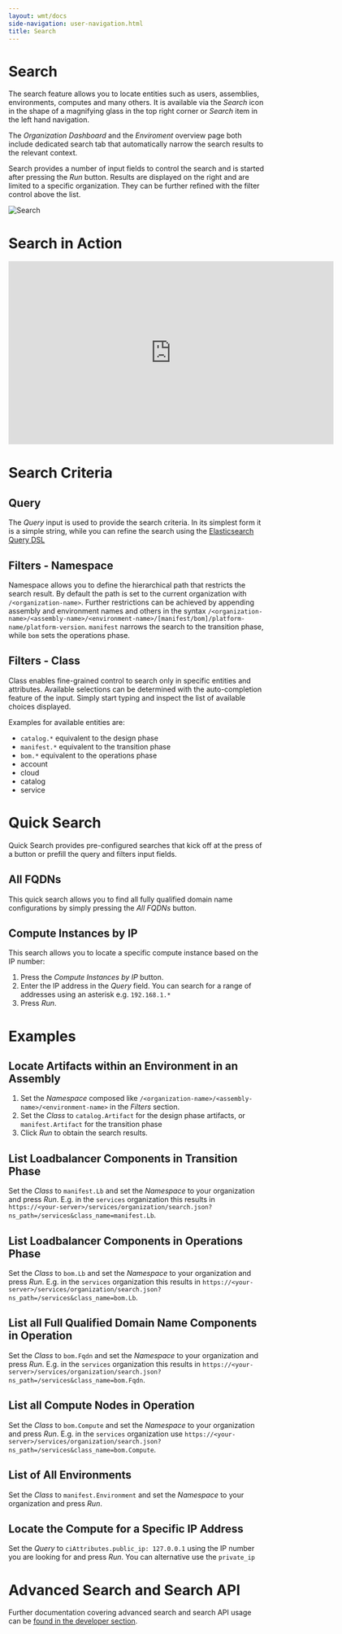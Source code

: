 ```yaml
---
layout: wmt/docs
side-navigation: user-navigation.html
title: Search
---
```


# Search

The search feature allows you to locate entities such as users, assemblies,
environments, computes and many others. It is available via the _Search_ icon in
the shape of a magnifying glass in the top right corner or _Search_ item in the
left hand navigation.

The _Organization Dashboard_ and the _Enviroment_ overview page both include
dedicated search tab that automatically narrow the search results to the
relevant context.

Search provides a number of input fields to control the search and is started
after pressing the _Run_ button. Results are displayed on the right and are
limited to a specific organization. They can be further refined with the filter
control above the list.

![Search](/assets/img/ui/search.png)

# Search in Action

<div class="video">
<iframe width="640" height="360" src="https://www.youtube.com/embed/a_h7jFRpkw0" frameborder="0" allowfullscreen></iframe>
</div>

# Search Criteria

## Query

The _Query_ input is used to provide the search criteria. In its simplest form
it is a simple string, while you can refine the search using the
[Elasticsearch Query DSL](https://www.elastic.co/guide/en/elasticsearch/reference/current/query-dsl.html)

## Filters - Namespace

Namespace allows you to define the hierarchical path that restricts the search
result. By default the path is set to the current organization with
`/<organization-name>`. Further restrictions can be achieved by appending
assembly and environment names and others in the syntax
`/<organization-name>/<assembly-name>/<environment-name>/[manifest/bom]/platform-name/platform-version`. `manifest`
narrows the search to the transition phase, while `bom` sets the operations
phase.

## Filters - Class

Class enables fine-grained control to search only in specific entities and
attributes. Available selections can be determined with the auto-completion
feature of the input. Simply start typing and inspect the list of available
choices displayed.

Examples for available entities are:

- `catalog.*`  equivalent to the design phase
- `manifest.*` equivalent to the transition phase
- `bom.*` equivalent to the  operations phase
- account
- cloud
- catalog
- service

# Quick Search

Quick Search provides pre-configured searches that kick off at the press of a
button or prefill the query and filters input fields.

## All FQDNs

This quick search allows you to find all fully qualified domain name
configurations by simply pressing the _All FQDNs_ button.

## Compute Instances by IP

This search allows you to locate a specific compute instance based on the IP
number:

1. Press the _Compute Instances by IP_ button.
2. Enter the IP address in the _Query_ field. You can search for a range of
   addresses using an asterisk e.g. `192.168.1.*`
3. Press _Run_.

# Examples

## Locate Artifacts within an Environment in an Assembly

1. Set the _Namespace_ composed like
   `/<organization-name>/<assembly-name>/<environment-name>` in the _Filters_
   section.
2. Set the _Class_ to `catalog.Artifact` for the design phase artifacts, or
   `manifest.Artifact` for the transition phase
4. Click _Run_ to obtain the search results.

## List Loadbalancer Components in Transition Phase

Set the _Class_ to `manifest.Lb` and set the _Namespace_ to your organization
and press _Run_. E.g. in the `services` organization this results in
`https://<your-server>/services/organization/search.json?ns_path=/services&class_name=manifest.Lb`.

## List Loadbalancer Components in Operations Phase

Set the _Class_ to `bom.Lb` and set the _Namespace_ to your organization and
press _Run_. E.g. in the `services` organization this results in
`https://<your-server>/services/organization/search.json?ns_path=/services&class_name=bom.Lb`.

## List all Full Qualified Domain Name Components in Operation

Set the _Class_ to `bom.Fqdn` and set the _Namespace_ to your organization and
press _Run_. E.g. in the `services` organization this results in
`https://<your-server>/services/organization/search.json?ns_path=/services&class_name=bom.Fqdn`.

## List all Compute Nodes in Operation

Set the _Class_ to `bom.Compute` and set the _Namespace_ to your organization
and press _Run_. E.g. in the `services` organization use
`https://<your-server>/services/organization/search.json?ns_path=/services&class_name=bom.Compute`.

## List of All Environments

Set the _Class_ to `manifest.Environment` and set the _Namespace_ to your
organization and press _Run_.

## Locate the Compute for a Specific IP Address

Set the _Query_ to `ciAttributes.public_ip: 127.0.0.1` using the IP number you
are looking for and press _Run_. You can alternative use the `private_ip`


# Advanced Search and Search API

Further documentation covering advanced search and search API usage can be
[found in the developer section](/developer/integration-development/advanced-search).
